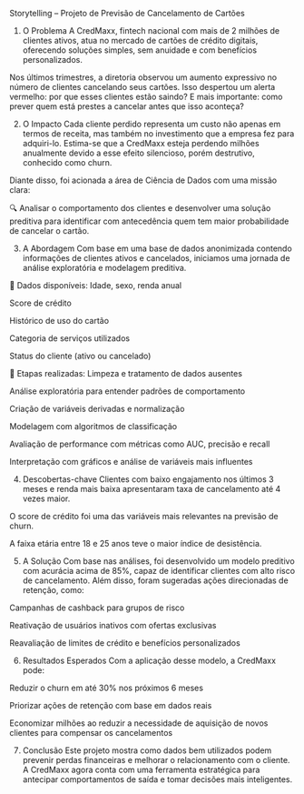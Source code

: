  Storytelling – Projeto de Previsão de Cancelamento de Cartões
1. O Problema
A CredMaxx, fintech nacional com mais de 2 milhões de clientes ativos, atua no mercado de cartões de crédito digitais, oferecendo soluções simples, sem anuidade e com benefícios personalizados.

Nos últimos trimestres, a diretoria observou um aumento expressivo no número de clientes cancelando seus cartões. Isso despertou um alerta vermelho: por que esses clientes estão saindo? E mais importante: como prever quem está prestes a cancelar antes que isso aconteça?

2. O Impacto
Cada cliente perdido representa um custo não apenas em termos de receita, mas também no investimento que a empresa fez para adquiri-lo. Estima-se que a CredMaxx esteja perdendo milhões anualmente devido a esse efeito silencioso, porém destrutivo, conhecido como churn.

Diante disso, foi acionada a área de Ciência de Dados com uma missão clara:

🔍 Analisar o comportamento dos clientes e desenvolver uma solução preditiva para identificar com antecedência quem tem maior probabilidade de cancelar o cartão.

3. A Abordagem
Com base em uma base de dados anonimizada contendo informações de clientes ativos e cancelados, iniciamos uma jornada de análise exploratória e modelagem preditiva.

📂 Dados disponíveis:
Idade, sexo, renda anual

Score de crédito

Histórico de uso do cartão

Categoria de serviços utilizados

Status do cliente (ativo ou cancelado)

🧹 Etapas realizadas:
Limpeza e tratamento de dados ausentes

Análise exploratória para entender padrões de comportamento

Criação de variáveis derivadas e normalização

Modelagem com algoritmos de classificação

Avaliação de performance com métricas como AUC, precisão e recall

Interpretação com gráficos e análise de variáveis mais influentes

4. Descobertas-chave
Clientes com baixo engajamento nos últimos 3 meses e renda mais baixa apresentaram taxa de cancelamento até 4 vezes maior.

O score de crédito foi uma das variáveis mais relevantes na previsão de churn.

A faixa etária entre 18 e 25 anos teve o maior índice de desistência.

5. A Solução
Com base nas análises, foi desenvolvido um modelo preditivo com acurácia acima de 85%, capaz de identificar clientes com alto risco de cancelamento. Além disso, foram sugeradas ações direcionadas de retenção, como:

Campanhas de cashback para grupos de risco

Reativação de usuários inativos com ofertas exclusivas

Reavaliação de limites de crédito e benefícios personalizados

6. Resultados Esperados
Com a aplicação desse modelo, a CredMaxx pode:

Reduzir o churn em até 30% nos próximos 6 meses

Priorizar ações de retenção com base em dados reais

Economizar milhões ao reduzir a necessidade de aquisição de novos clientes para compensar os cancelamentos

7. Conclusão
Este projeto mostra como dados bem utilizados podem prevenir perdas financeiras e melhorar o relacionamento com o cliente. A CredMaxx agora conta com uma ferramenta estratégica para antecipar comportamentos de saída e tomar decisões mais inteligentes.

